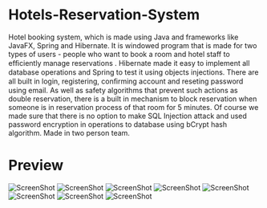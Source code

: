 # Hotels-Reservation-System

Hotel booking system, which is made using Java and frameworks like JavaFX, Spring and Hibernate. It is
windowed program that is made for two types of users - people who want to book a room and hotel staff to efﬁciently manage reservations . Hibernate made it easy to implement all database operations and Spring to test it using objects injections. There are all built in login, registering, conﬁrming account and reseting password using email. As well as safety algorithms that prevent such actions as double reservation, there is a built in mechanism to block reservation when someone is in reservation process of that room for 5 minutes. Of course we made sure that there is no option to make SQL Injection attack and used password encryption in operations to database using bCrypt hash algorithm. Made in two person team.

# Preview

![ScreenShot](https://i.postimg.cc/CxKvnxzw/Zrzut-ekranu-2020-03-10-o-22-25-35.png)
![ScreenShot](https://i.postimg.cc/9M9gXgzT/Zrzut-ekranu-2020-03-10-o-22-25-41.png)
![ScreenShot](https://i.postimg.cc/90txZ4dQ/Zrzut-ekranu-2020-03-10-o-22-25-48.png)
![ScreenShot](https://i.postimg.cc/2yfc1dBt/Zrzut-ekranu-2020-03-10-o-22-25-54.png)
![ScreenShot](https://i.postimg.cc/vmkSsw8b/Zrzut-ekranu-2020-03-10-o-22-26-00.png)
![ScreenShot](https://i.postimg.cc/KvxpFNbk/Zrzut-ekranu-2020-03-10-o-22-26-06.png)
![ScreenShot](https://i.postimg.cc/J7bY9FfC/Zrzut-ekranu-2020-03-10-o-22-26-12.png)
![ScreenShot](https://i.postimg.cc/MGvrNpS9/Zrzut-ekranu-2020-03-10-o-22-26-16.png)
